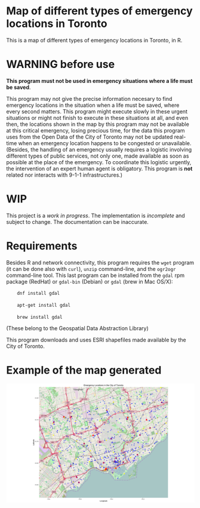 # Map of different types of emergency locations in Toronto

This is a map of different types of emergency locations in Toronto, in R.

# WARNING before use

**This program must not be used in emergency situations where a life must be saved**.

This program may not give the precise information necesary to find emergency locations in the
situation when a life must be saved, where every second matters. This program might execute
slowly in these urgent situations or might not finish to execute in these situations at all,
and even then, the locations shown in the map by this program may not be available at this
critical emergency, losing precious time, for the data this program uses from the Open Data
of the City of Toronto may not be updated real-time when an emergency location happens to be
congested or unavailable. (Besides, the handling of an emergency usually requires a logistic
involving different types of public services, not only one, made available as soon as possible
at the place of the emergency. To coordinate this logistic urgently, the intervention of an
expert human agent is obligatory. This program is **not** related nor interacts with 9-1-1
infrastructures.)

# WIP

This project is a *work in progress*. The implementation is *incomplete* and subject to change.
The documentation can be inaccurate.

# Requirements

Besides R and network connectivity, this program requires the `wget` program (it can be done also with `curl`),
`unzip` command-line, and the `ogr2ogr` command-line tool. This last program can be installed from the `gdal`
rpm package (RedHat) or `gdal-bin` (Debian) or `gdal` (brew in Mac OS/X):

        dnf install gdal

        apt-get install gdal

        brew install gdal

(These belong to the Geospatial Data Abstraction Library)

This program downloads and uses ESRI shapefiles made available by the City of Toronto.

# Example of the map generated
 
![sample of the map of emergency locations in Toronto](/toronto_emergency_locations.png?raw=true "sample of the map of emergency locations in Toronto")


